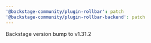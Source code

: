 ```yaml
---
'@backstage-community/plugin-rollbar': patch
'@backstage-community/plugin-rollbar-backend': patch
---
```


Backstage version bump to v1.31.2
